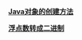 [**Java对象的创建方法**](https://github.com/Lanruo555/LearningOfLanruo/blob/main/bianchengjichu/Java%E5%AF%B9%E8%B1%A1%E7%9A%84%E5%88%9B%E5%BB%BA%E6%96%B9%E6%B3%95.md)

[**浮点数转成二进制**](https://github.com/Lanruo555/LearningOfLanruo/blob/main/bianchengjichu/%E6%B5%AE%E7%82%B9%E6%95%B0%E8%BD%AC%E6%88%90%E4%BA%8C%E8%BF%9B%E5%88%B6.md)